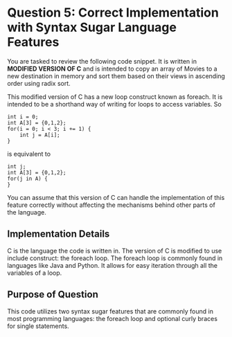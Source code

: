 # Question 5: **Correct** Implementation with **Syntax Sugar Language Features**
You are tasked to review the following code snippet. It is written in **MODIFIED VERSION OF C** and is intended to copy an array of Movies to a new destination in memory and sort them based on their views in ascending order using radix sort.

This modified version of C has a new loop construct known as foreach. It is intended to be a shorthand way of writing for loops to access variables.
So 
```
int i = 0;
int A[3] = {0,1,2};
for(i = 0; i < 3; i += 1) {
    int j = A[i];
}
```
is equivalent to
```
int j;
int A[3] = {0,1,2};
for(j in A) {
}
```
You can assume that this version of C can handle the implementation of this feature correctly without affecting the mechanisms behind other parts of the language. 
## Implementation Details
C is the language the code is written in. The version of C is modified to use include construct: the foreach loop. The foreach loop is commonly found in languages like Java and Python. It allows for easy iteration through all the variables of a loop.
## Purpose of Question
This code utilizes two syntax sugar features that are commonly found in most programming languages: the foreach loop and optional curly braces for single statements.